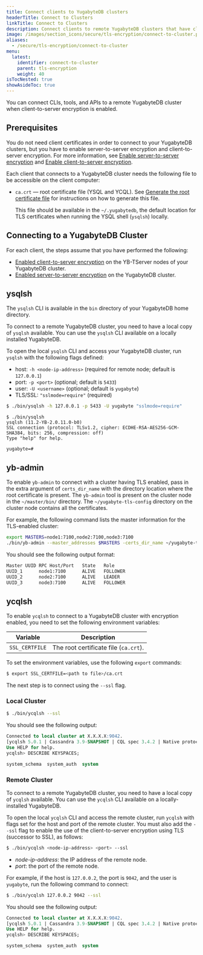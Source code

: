 ```yaml
---
title: Connect clients to YugabyteDB clusters
headerTitle: Connect to Clusters
linkTitle: Connect to Clusters
description: Connect clients to remote YugabyteDB clusters that have client-to-server encryption enabled.
image: /images/section_icons/secure/tls-encryption/connect-to-cluster.png
aliases:
  - /secure/tls-encryption/connect-to-cluster
menu:
  latest:
    identifier: connect-to-cluster
    parent: tls-encryption
    weight: 40
isTocNested: true
showAsideToc: true
---
```


You can connect CLIs, tools, and APIs to a remote YugabyteDB cluster when client-to-server encryption is enabled.

## Prerequisites

You do not need client certificates in order to connect to your YugabyteDB clusters, but you have to enable server-to-server encryption and client-to-server encryption. For more information, see [Enable server-to-server encryption](../server-to-server/) and [Enable client-to-server encryption](../client-to-server).

Each client that connects to a YugabyteDB cluster needs the following file to be accessible on the client computer:

- `ca.crt` — root certificate file (YSQL and YCQL). See [Generate the root certificate file](../server-certificates/#generate-the-root-certificate-file) for instructions on how to generate this file.

  This file should be available in the `~/.yugabytedb`, the default location for TLS certificates when running the YSQL shell (`ysqlsh`) locally.

## Connecting to a YugabyteDB Cluster

For each client, the steps assume that you have performed the following:

- [Enabled client-to-server encryption](../client-to-server) on the YB-TServer nodes of your YugabyteDB cluster.
- [Enabled server-to-server encryption](../server-to-server) on the YugabyteDB cluster.

## ysqlsh

The `ysqlsh` CLI is available in the `bin` directory of your YugabyteDB home directory.

To connect to a remote YugabyteDB cluster, you need to have a local copy of `ysqlsh` available. You can use the `ysqlsh` CLI available on a locally installed YugabyteDB.

To open the local `ysqlsh` CLI and access your YugabyteDB cluster, run `ysqlsh` with the following flags defined:

- host: `-h <node-ip-address>` (required for remote node; default is `127.0.0.1`)
- port: `-p <port>` (optional; default is `5433`)
- user: `-U <username>` (optional; default is `yugabyte`)
- TLS/SSL: `"sslmode=require"` (required)

```sh
$ ./bin/ysqlsh -h 127.0.0.1 -p 5433 -U yugabyte "sslmode=require"
```

```
$ ./bin/ysqlsh
ysqlsh (11.2-YB-2.0.11.0-b0)
SSL connection (protocol: TLSv1.2, cipher: ECDHE-RSA-AES256-GCM-SHA384, bits: 256, compression: off)
Type "help" for help.

yugabyte=#
```

## yb-admin

To enable `yb-admin` to connect with a cluster having TLS enabled, pass in the extra argument of `certs_dir_name` with the directory location where the root certificate is present. The `yb-admin` tool is present on the cluster node in the `~/master/bin/` directory. The `~/yugabyte-tls-config` directory on the cluster node contains all the certificates.

For example, the following command lists the master information for the TLS-enabled cluster:

```sh
export MASTERS=node1:7100,node2:7100,node3:7100
./bin/yb-admin --master_addresses $MASTERS -certs_dir_name ~/yugabyte-tls-config list_all_masters
```

You should see the following output format:

```sh
Master UUID	RPC Host/Port	State	Role
UUID_1 		node1:7100  	ALIVE 	FOLLOWER
UUID_2		node2:7100     	ALIVE 	LEADER
UUID_3 		node3:7100     	ALIVE 	FOLLOWER
```

## ycqlsh

To enable `ycqlsh` to connect to a YugabyteDB cluster with encryption enabled, you need to set the following environment variables:

Variable       | Description                  |
---------------|------------------------------|
`SSL_CERTFILE` | The root certificate file (`ca.crt`). |

To set the environment variables, use the following `export` commands:

```sh
$ export SSL_CERTFILE=<path to file>/ca.crt
```

The next step is to connect using the `--ssl` flag.

### Local Cluster

```sh
$ ./bin/ycqlsh --ssl
```

You should see the following output:

```sql
Connected to local cluster at X.X.X.X:9042.
[ycqlsh 5.0.1 | Cassandra 3.9-SNAPSHOT | CQL spec 3.4.2 | Native protocol v4]
Use HELP for help.
ycqlsh> DESCRIBE KEYSPACES;

system_schema  system_auth  system
```

### Remote Cluster

To connect to a remote YugabyteDB cluster, you need to have a local copy of `ycqlsh` available. You can use the `ycqlsh` CLI available on a locally-installed YugabyteDB.

To open the local `ycqlsh` CLI and access the remote cluster, run `ycqlsh` with flags set for the host and port of the remote cluster. You must also add the `--ssl` flag to enable the use of the client-to-server encryption using TLS (successor to SSL), as follows:

```sh
$ ./bin/ycqlsh <node-ip-address> <port> --ssl
```

- *node-ip-address*: the IP address of the remote node.
- *port*: the port of the remote node.

For example, if the host is `127.0.0.2`, the port is `9042`, and the user is `yugabyte`, run the following command to connect:

```sh
$ ./bin/ycqlsh 127.0.0.2 9042 --ssl
```

You should see the following output:

```sql
Connected to local cluster at X.X.X.X:9042.
[ycqlsh 5.0.1 | Cassandra 3.9-SNAPSHOT | CQL spec 3.4.2 | Native protocol v4]
Use HELP for help.
ycqlsh> DESCRIBE KEYSPACES;

system_schema  system_auth  system
```
